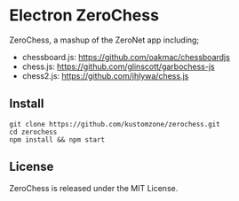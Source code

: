 Electron ZeroChess
==================

ZeroChess, a mashup of the ZeroNet app including;

* chessboard.js: https://github.com/oakmac/chessboardjs
* chess.js:      https://github.com/glinscott/garbochess-js
* chess2.js:     https://github.com/jhlywa/chess.js

## Install

```
git clone https://github.com/kustomzone/zerochess.git
cd zerochess
npm install && npm start
```

License
--------------------------------------

ZeroChess is released under the MIT License.
